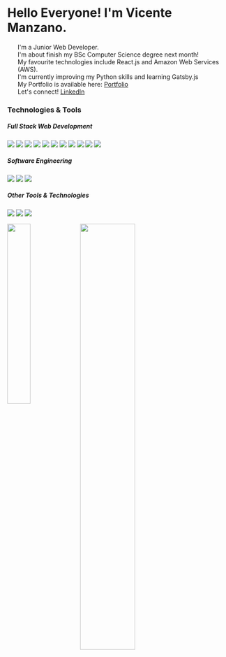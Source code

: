 <p align="left">
 <h1 align="left">Hello Everyone! I'm Vicente Manzano.</h2>
</p>

<ul style="list-style:none" align="left">
  <li>I'm a Junior Web Developer.</li>
  <li>I'm about finish my BSc Computer Science degree next month!</li>
  <li>My favourite technologies include React.js and Amazon Web Services (AWS).</li>
  <li>I'm currently improving my Python skills and learning Gatsby.js</li>
  <li>My Portfolio is available here: <a href="vincentms.me">Portfolio</a></li>
  <li>Let's connect! <a href="https://www.linkedin.com/in/vicente-manzano-a90864191/">LinkedIn</a></li>
</ul>

<h3 align="left">Technologies & Tools</h3>

<h5 align="left">Full Stack Web Development</h5>
<p align="left">
 <img src="https://img.shields.io/badge/-HTML-05122A?style=flat&logo=HTML5"/>
 <img src="https://img.shields.io/badge/-CSS-05122A?style=flat&logo=CSS3&logoColor=1572B6"/>
 <img src="https://img.shields.io/badge/-SCSS-05122A?style=flat&logo=sass&logoColor=CC6699"/>
 <img src="https://img.shields.io/badge/-JavaScript-05122A?style=flat&logo=javascript"/>
 <img src="https://img.shields.io/badge/-React-05122A?style=flat&logo=react"/>
 <img src="https://img.shields.io/badge/-Redux-05122A?style=flat&logo=redux"/>
 <img src="https://img.shields.io/badge/-Node.js-05122A?style=flat&logo=node.js"/>
 <img src="https://img.shields.io/badge/-Express.js-05122A?style=flat&logo=express"/>
 <img src="https://img.shields.io/badge/-MongoDB-05122A?style=flat&logo=mongodb"/>
 <img src="https://img.shields.io/badge/-SQL-05122A?style=flat&logo=mysql"/>
 <img src="https://img.shields.io/badge/-AWS-05122A?style=flat&logo=amazon-aws"/>
</p>
<h5 align="left">Software Engineering</h5>
<p align="left">
 <img src="https://img.shields.io/badge/-Java-05122A?style=flat&logo=java"/>
 <img src="https://img.shields.io/badge/-Python-05122A?style=flat&logo=python"/>
 <img src="https://img.shields.io/badge/-Racket-05122A?style=flat&logo=racket"/>
</p>
<h5 align="left">Other Tools & Technologies</h5>
<p align="left">
 <img src="https://img.shields.io/badge/-Visual%20Studio%20Code-05122A?style=flat&logo=visual-studio-code&logoColor=007ACC"/>
 <img src="https://img.shields.io/badge/-Postman-05122A?style=flat&logo=postman"/>
 <img src="https://img.shields.io/badge/-Git-05122A?style=flat&logo=git"/>
</p>

<img align="left" src="https://github-readme-stats.vercel.app/api/top-langs/?username=DevVincent&theme=algolia&langs_count=7&hide=racket&layout=compact" width="32.5%" />
<img align="center" src="https://github-readme-stats.vercel.app/api?username=DevVincent&show_icons=true&hide=contribs,issues&theme=algolia" width="50%"/>

